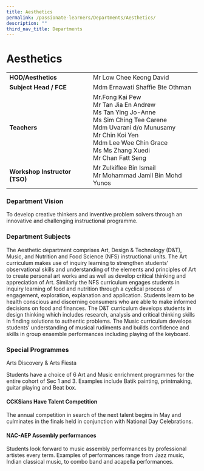```yaml
---
title: Aesthetics
permalink: /passionate-learners/Departments/Aesthetics/
description: ""
third_nav_title: Departments
---
```

# **Aesthetics**

|  	|  	|
|---	|---	|
| **HOD/Aesthetics** 	| Mr Low Chee Keong David 	|
| **Subject Head / FCE** 	| Mdm Ernawati Shaffie Bte Othman 	|
| **Teachers** 	| Mr.Fong Kai Pew<br>Mr Tan Jia En Andrew<br>Ms Tan Ying Jo-Anne<br>Ms Sim Ching Tee Carene<br>Mdm Uvarani d/o Munusamy<br>Mr Chin Koi Yen<br>Mdm Lee Wee Chin Grace <br>Ms Ms Zhang Xuedi <br>Mr Chan Fatt Seng 	|
| **Workshop Instructor (TSO)** 	| Mr Zulkiflee Bin Ismail<br>Mr Mohammad Jamil Bin Mohd Yunos 	|



### Department Vision

To develop creative thinkers and inventive problem solvers through an innovative and challenging instructional programme.  

### Department Subjects

The Aesthetic department comprises Art, Design & Technology (D&T), Music, and Nutrition and Food Science (NFS) instructional units. The Art curriculum makes use of inquiry learning to strengthen students’ observational skills and understanding of the elements and principles of Art to create personal art works and as well as develop critical thinking and appreciation of Art. Similarly the NFS curriculum engages students in inquiry learning of food and nutrition through a cyclical process of engagement, exploration, explanation and application. Students learn to be health conscious and discerning consumers who are able to make informed decisions on food and finances. The D&T curriculum develops students in design thinking which includes research, analysis and critical thinking skills in finding solutions to authentic problems. The Music curriculum develops students’ understanding of musical rudiments and builds confidence and skills in group ensemble performances including playing of the keyboard.  
 

### Special Programmes

Arts Discovery & Arts Fiesta   

Students have a choice of 6 Art and Music enrichment programmes for the entire cohort of Sec 1 and 3. Examples include Batik painting, printmaking, guitar playing and Beat box.

#### CCKSians Have Talent Competition

The annual competition in search of the next talent begins in May and culminates in the finals held in conjunction with National Day Celebrations.

#### NAC-AEP Assembly performances

Students look forward to music assembly performances by professional artistes every term. Examples of performances range from Jazz music, Indian classical music, to combo band and acapella performances.